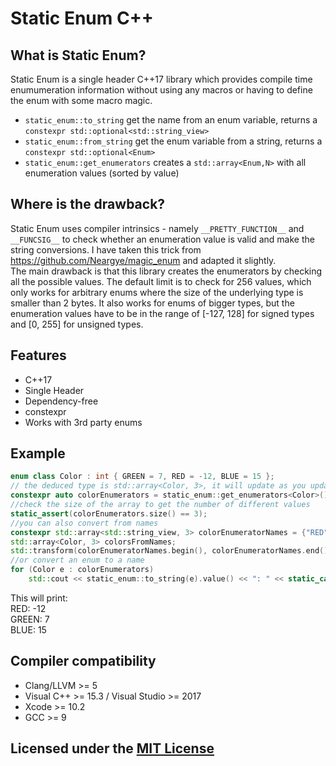 # Static Enum C++

## What is Static Enum?

Static Enum is a single header C++17 library which provides compile time enumumeration information without using any macros or having to define the enum with some macro magic.

* `static_enum::to_string` get the name from an enum variable, returns a `constexpr std::optional<std::string_view>`
* `static_enum::from_string` get the enum variable from a string, returns a `constexpr std::optional<Enum>`
* `static_enum::get_enumerators` creates a `std::array<Enum,N>` with all enumeration values (sorted by value)

## Where is the drawback?
Static Enum uses compiler intrinsics - namely `__PRETTY_FUNCTION__` and `__FUNCSIG__` to check whether an enumeration value is valid and make the string conversions. I have  taken this trick from https://github.com/Neargye/magic_enum and adapted it slightly.  
The main drawback is that this library creates the enumerators by checking all the possible values. The default limit is to check for 256 values, which only works for arbitrary enums where the size of the underlying type is smaller than 2 bytes.
It also works for enums of bigger types, but the enumeration values have to be in the range of [-127, 128] for signed types and [0, 255] for unsigned types.


## Features

* C++17
* Single Header
* Dependency-free
* constexpr
* Works with 3rd party enums

## Example

```Cpp
enum class Color : int { GREEN = 7, RED = -12, BLUE = 15 };
// the deduced type is std::array<Color, 3>, it will update as you update the enum
constexpr auto colorEnumerators = static_enum::get_enumerators<Color>();
//check the size of the array to get the number of different values
static_assert(colorEnumerators.size() == 3); 
//you can also convert from names
constexpr std::array<std::string_view, 3> colorEnumeratorNames = {"RED", "GREEN", "BLUE"};
std::array<Color, 3> colorsFromNames;
std::transform(colorEnumeratorNames.begin(), colorEnumeratorNames.end(), colorsFromNames.begin(), [](auto& val) { return *static_enum::from_string<Color>(val); });
//or convert an enum to a name
for (Color e : colorEnumerators)
	std::cout << static_enum::to_string(e).value() << ": " << static_cast<int>(e) << "\n";
```
This will print:  
RED: -12  
GREEN: 7  
BLUE: 15  
## Compiler compatibility

* Clang/LLVM >= 5
* Visual C++ >= 15.3 / Visual Studio >= 2017
* Xcode >= 10.2
* GCC >= 9

## Licensed under the [MIT License](LICENSE)

